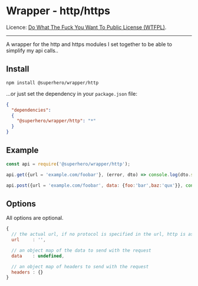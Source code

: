 # Wrapper - http/https

Licence: [Do What The Fuck You Want To Public License (WTFPL)](http://www.wtfpl.net/about/).

---

A wrapper for the http and https modules I set together to be able to simplify my api calls..

## Install

`npm install @superhero/wrapper/http`

...or just set the dependency in your `package.json` file:

```json
{
  "dependencies":
  {
    "@superhero/wrapper/http": "*"
  }
}
```

## Example

```javascript
const api = require('@superhero/wrapper/http');

api.get({url = 'example.com/foobar'}, (error, dto) => console.log(dto.status, dto.data));

api.post({url = 'example.com/foobar', data: {foo:'bar',baz:'qux'}}, console.log);
```

## Options

All options are optional.

```javascript
{
  // the actual url, if no protocol is specified in the url, http is assumed
  url     : '',

  // an object map of the data to send with the request
  data    : undefined,

  // an object map of headers to send with the request
  headers : {}
}
```
